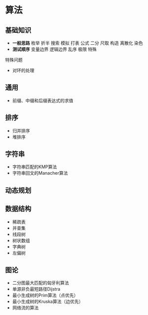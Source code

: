 # 算法

## 基础知识

- **一般思路** 枚举 折半 搜索 模拟 打表 公式 二分 尺取 构造 离散化 染色
- **测试顺序** 变量边界 逻辑边界 乱序 极限 特殊

特殊问题

- 对环的处理

## 通用

- 前缀、中缀和后缀表达式的求值

## 排序

- 归并排序
- 堆排序

## 字符串

- 字符串匹配的KMP算法
- 字符串回文的Manacher算法

## 动态规划

## 数据结构

- 稀疏表
- 并查集
- 线段树
- 树状数组
- 字典树
- 左偏树

## 图论

- 二分图最大匹配的匈牙利算法
- 单源非负最短路径Dijstra
- 最小生成树的Prim算法（点优先）
- 最小生成树的Kruska算法（边优先）
- 网络流的算法
